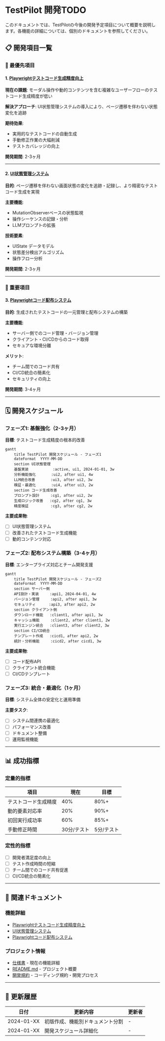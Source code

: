 # TestPilot 開発TODO

このドキュメントでは、TestPilotの今後の開発予定項目について概要を説明します。各機能の詳細については、個別のドキュメントを参照してください。

## 📋 開発項目一覧

### 🎯 最優先項目

#### 1. [Playwrightテストコード生成精度向上](features/playwright-code-generation-improvement.md)
**現在の課題**: モーダル操作や動的コンテンツを含む複雑なユーザーフローのテストコード生成精度が低い

**解決アプローチ**: UI状態管理システムの導入により、ページ遷移を伴わない状態変化を追跡

**期待効果**:
- 実用的なテストコードの自動生成
- 手動修正作業の大幅削減
- テストカバレッジの向上

**開発期間**: 2-3ヶ月

---

#### 2. [UI状態管理システム](features/ui-state-management-system.md)
**目的**: ページ遷移を伴わない画面状態の変化を追跡・記録し、より精密なテストコード生成を実現

**主要機能**:
- MutationObserverベースの状態監視
- 操作シーケンスの記録・分析
- LLMプロンプトの拡張

**技術要素**:
- UIState データモデル
- 状態差分検出アルゴリズム
- 操作フロー分析

**開発期間**: 2-3ヶ月

---

### 🔧 重要項目

#### 3. [Playwrightコード配布システム](features/playwright-code-distribution-system.md)
**目的**: 生成されたテストコードの一元管理と配布システムの構築

**主要機能**:
- サーバー側でのコード管理・バージョン管理
- クライアント・CI/CDからのコード取得
- セキュアな環境分離

**メリット**:
- チーム間でのコード共有
- CI/CD統合の簡素化
- セキュリティの向上

**開発期間**: 3-4ヶ月

---

## 🗓️ 開発スケジュール

### フェーズ1: 基盤強化（2-3ヶ月）
**目標**: テストコード生成精度の根本的改善

```mermaid
gantt
    title TestPilot 開発スケジュール - フェーズ1
    dateFormat  YYYY-MM-DD
    section UI状態管理
    基盤実装           :active, ui1, 2024-01-01, 3w
    分析機能強化       :ui2, after ui1, 4w
    LLM統合改善       :ui3, after ui2, 3w
    検証・最適化       :ui4, after ui3, 2w
    section コード生成改善
    プロンプト設計     :cg1, after ui2, 2w
    生成ロジック改善   :cg2, after cg1, 3w
    精度検証          :cg3, after cg2, 2w
```

**主要成果物**:
- [ ] UI状態管理システム
- [ ] 改善されたテストコード生成機能
- [ ] 動的コンテンツ対応

### フェーズ2: 配布システム構築（3-4ヶ月）
**目標**: エンタープライズ対応とチーム開発支援

```mermaid
gantt
    title TestPilot 開発スケジュール - フェーズ2
    dateFormat  YYYY-MM-DD
    section サーバー側
    API設計・実装     :api1, 2024-04-01, 4w
    バージョン管理     :api2, after api1, 3w
    セキュリティ      :api3, after api2, 2w
    section クライアント側
    ダウンロード機能   :client1, after api1, 3w
    キャッシュ機能     :client2, after client1, 2w
    実行エンジン統合   :client3, after client2, 3w
    section CI/CD統合
    テンプレート作成   :cicd1, after api2, 2w
    統計・分析機能     :cicd2, after cicd1, 3w
```

**主要成果物**:
- [ ] コード配布API
- [ ] クライアント統合機能
- [ ] CI/CDテンプレート

### フェーズ3: 統合・最適化（1ヶ月）
**目標**: システム全体の安定化と運用準備

**主要タスク**:
- [ ] システム間連携の最適化
- [ ] パフォーマンス改善
- [ ] ドキュメント整備
- [ ] 運用監視機能

---

## 📊 成功指標

### 定量的指標
| 項目 | 現在 | 目標 |
|------|------|------|
| テストコード生成精度 | 40% | 80%+ |
| 動的要素対応率 | 20% | 90%+ |
| 初回実行成功率 | 60% | 85%+ |
| 手動修正時間 | 30分/テスト | 5分/テスト |

### 定性的指標
- [ ] 開発者満足度の向上
- [ ] テスト作成時間の短縮
- [ ] チーム間でのコード共有促進
- [ ] CI/CD統合の簡素化

---

## 🔗 関連ドキュメント

### 機能詳細
- [Playwrightテストコード生成精度向上](features/playwright-code-generation-improvement.md)
- [UI状態管理システム](features/ui-state-management-system.md)
- [Playwrightコード配布システム](features/playwright-code-distribution-system.md)

### プロジェクト情報
- [仕様書](SPECIFICATION.md) - 現在の機能詳細
- [README.md](../README.md) - プロジェクト概要
- [開発規約](development/) - コーディング規約・開発プロセス

---

## 📝 更新履歴

| 日付 | 更新内容 | 更新者 |
|------|----------|--------|
| 2024-01-XX | 初版作成、機能別ドキュメント分割 | - |
| 2024-01-XX | 開発スケジュール詳細化 | - |
